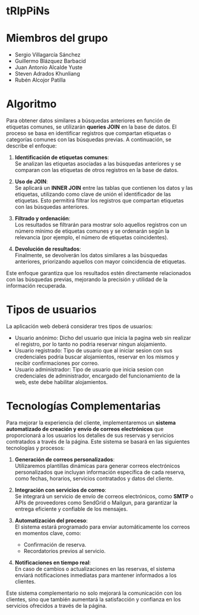 # tRIpPiNs

# Miembros del grupo
- Sergio Villagarcía Sánchez
- Guillermo Blázquez Barbacid
- Juan Antonio Alcalde Yuste
- Steven Adrados Khunliang
- Rubén Alcojor Patilla

# Algoritmo

Para obtener datos similares a búsquedas anteriores en función de etiquetas comunes, se utilizarán **queries JOIN** en la base de datos. El proceso se basa en identificar registros que compartan etiquetas o categorías comunes con las búsquedas previas. A continuación, se describe el enfoque:

1. **Identificación de etiquetas comunes**:  
   Se analizan las etiquetas asociadas a las búsquedas anteriores y se comparan con las etiquetas de otros registros en la base de datos.

2. **Uso de JOIN**:  
   Se aplicará un **INNER JOIN** entre las tablas que contienen los datos y las etiquetas, utilizando como clave de unión el identificador de las etiquetas. Esto permitirá filtrar los registros que compartan etiquetas con las búsquedas anteriores.

3. **Filtrado y ordenación**:  
   Los resultados se filtrarán para mostrar solo aquellos registros con un número mínimo de etiquetas comunes y se ordenarán según la relevancia (por ejemplo, el número de etiquetas coincidentes).

4. **Devolución de resultados**:  
   Finalmente, se devolverán los datos similares a las búsquedas anteriores, priorizando aquellos con mayor coincidencia de etiquetas.

Este enfoque garantiza que los resultados estén directamente relacionados con las búsquedas previas, mejorando la precisión y utilidad de la información recuperada.

# Tipos de usuarios 
La aplicación web deberá considerar tres tipos de usuarios:
   - Usuario anónimo: Dicho del usuario que inicia la pagina web sin realizar el registro, por lo tanto no podria reservar ningun alojamiento.
   - Usuario registrado: Tipo de usuario que al iniciar sesion con sus credenciales podria buscar alojamientos, reservar en los mismos y recibir confirmaciones por correo.
   - Usuario administrador: Tipo de usuario que inicia sesion con credenciales de administrador, encargado del funcionamiento de la web, este debe habilitar alojamientos.

# Tecnologías Complementarias

Para mejorar la experiencia del cliente, implementaremos un **sistema automatizado de creación y envío de correos electrónicos** que proporcionará a los usuarios los detalles de sus reservas y servicios contratados a través de la página. Este sistema se basará en las siguientes tecnologías y procesos:

1. **Generación de correos personalizados**:  
   Utilizaremos plantillas dinámicas para generar correos electrónicos personalizados que incluyan información específica de cada reserva, como fechas, horarios, servicios contratados y datos del cliente.

2. **Integración con servicios de correo**:  
   Se integrará un servicio de envío de correos electrónicos, como **SMTP** o APIs de proveedores como SendGrid o Mailgun, para garantizar la entrega eficiente y confiable de los mensajes.

3. **Automatización del proceso**:  
   El sistema estará programado para enviar automáticamente los correos en momentos clave, como:  
   - Confirmación de reserva.  
   - Recordatorios previos al servicio.  
   

4. **Notificaciones en tiempo real**:  
   En caso de cambios o actualizaciones en las reservas, el sistema enviará notificaciones inmediatas para mantener informados a los clientes.

Este sistema complementario no solo mejorará la comunicación con los clientes, sino que también aumentará la satisfacción y confianza en los servicios ofrecidos a través de la página.

